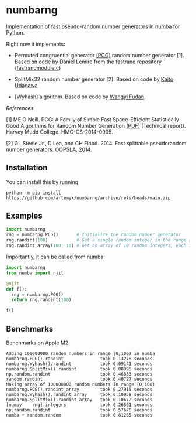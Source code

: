 # numbarng

Implementation of fast pseudo-random number generators in numba for Python.  

Right now it implements:

* Permuted congruential generator [(PCG)](https://en.wikipedia.org/wiki/Permuted_congruential_generator) random number generator [1]. Based on code by Daniel Lemire from the [fastrand](https://github.com/lemire/fastrand/) repository ([fastrandmodule.c](https://github.com/lemire/fastrand/blob/master/fastrandmodule.c]))

* SplitMix32 random number generator [2]. Based on code by [Kaito Udagawa](https://github.com/umireon/my-random-stuff/blob/master/xorshift/splitmix32.c)

* [Wyhash] algorithm. Based on code by [Wangyi Fudan](https://github.com/wangyi-fudan/wyhash/blob/master/wyhash32.h]).



*References*

[1] ME O'Neill.  PCG: A Family of Simple Fast Space-Efficient Statistically Good Algorithms for Random Number Generation [(PDF)](https://www.pcg-random.org/pdf/hmc-cs-2014-0905.pdf) (Technical report). Harvey Mudd College. HMC-CS-2014-0905.

[2] GL Steele Jr., D Lea, and CH Flood. 2014. Fast splittable pseudorandom number generators. OOPSLA, 2014.


## Installation

You can install this by running
```
python -m pip install https://github.com/artemyk/numbarng/archive/refs/heads/main.zip
```


## Examples
```python
import numbarng
rng = numbarng.PCG()       # Initialize the random number generator
rng.randint(100)           # Get a single random integer in the range [0,100)
rng.randint_array(100, 10) # Get an array of 10 random integers, each in the range [0,100)
```

Importantly, it can be called from numba:
```python
import numbarng
from numba import njit

@njit
def f():
  rng = numbarng.PCG()
  return rng.randint(100)

f()
```

## Benchmarks

Benchmarks on Apple M2:
``` % python benchmark.py
Adding 100000000 random numbers in range [0,100) in numba
numbarng.PCG().randint              took 0.13278 seconds
numbarng.Wyhash().randint           took 0.09141 seconds
numbarng.SplitMix().randint         took 0.08995 seconds
np.random.randint                   took 0.46833 seconds
random.randint                      took 0.40727 seconds
Making array of 100000000 random numbers in range [0,100)
numbarng.PCG().randint_array        took 0.27915 seconds
numbarng.Wyhash().randint_array     took 0.10958 seconds
numbarng.SplitMix().randint_array   took 0.10672 seconds
[numpy    rng].integers             took 0.26561 seconds
np.random.randint                   took 0.57670 seconds
numba + random.random               took 0.81265 seconds
```
